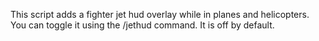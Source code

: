 This script adds a fighter jet hud overlay while in planes and helicopters. You can toggle it using the /jethud command. It is off by default.
